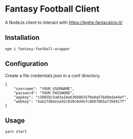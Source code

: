 # Fantasy Football Client

A NodeJs client to interact with https://leghe.fantacalcio.it/

## Installation

```
npm i fantasy-football-wrapper
```

## Configuration

Create a file credentials.json in a conf directory.

```
{
    "username": "YOUR_USERNAME",
    "password": "YOUR_PASSWORD",
    "appkey": "c3885bc5a83a16e6366083570a0a576d9eda44ef",
    "webkey": "4ab27d6de1e92c810c6d4efc8607065a735b917f"
}

```

## Usage

```
yarn start
```
